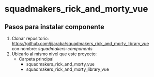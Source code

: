 # squadmakers_rick_and_morty_vue

## Pasos para instalar componente 

1. Clonar repositorio: https://github.com/jijaraba/squadmakers_rick_and_morty_library_vue con nombre: _squadmakers-components_
2. Ubicarlo al mismo nivel que este proyecto:
   - Carpeta principal
     - squadmakers_rick_and_morty_vue
     - squadmakers_rick_and_morty_library_vue
